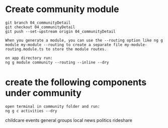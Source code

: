 # Create community module
    git branch 04_communityDetail
    git checkout 04_communityDetail
    git push --set-upstream origin 04_communityDetail

    When you generate a module, you can use the --routing option like ng g module my-module --routing to create a separate file my-module-routing.module.ts to store the module routes.

    on app directory run:
    ng g module community --routing --inline --dry
# create the following components under community
    open terminal in community folder and run:
    ng g c activities --dry 
childcare
events
general
groups
local news
politics
rideshare

